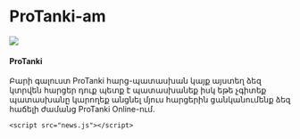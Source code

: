 # ProTanki-am
<html lang="en">
  <head>
    <meta charset="UTF-8" />
    <meta http-equiv="X-UA-Compatible" content="IE=edge" />
    <meta name="viewport" content="width=device-width, initial-scale=1.0" />
    <title>Հարց-պատասխան</title>
    <link rel="stylesheet" href="news.css" />
  </head>
  <body>
    <div class="testimonial-container">
      <div class="user">
        <img
          src="https://sun9-65.userapi.com/s/v1/ig2/pnLXWi5wYmcjZOj7riOakoXQNnuvWRpALRD5oxSPRG1YXlnNctyM2-R1pFUJ1J4JUb1niY1aXjqEbqkojrexyq8c.jpg?size=200x200&quality=95&crop=0,0,1000,1000&ava=1"
          class="user-avater"
        />
        <div class="user-info">
          <h4 class="username">ProTanki</h4>
          <div class="twitter-handle"></div>
        </div>
      </div>
      <p class="testimonial">
        Բարի գալուստ ProTanki հարց-պատասխան կայք այստեղ ձեզ կտրվեն հարցեր դուք պետք է պատասխանեք իսկ եթե չգիտեք պատասխանը կարողեք անցնել մյուս հարցերին ցանկանումենք ձեզ հաճելի ժամանց ProTanki Online-ում.
      </p>
      <div class="line"></div>
    </div>

    <script src="news.js"></script>
  </body>
</html>
